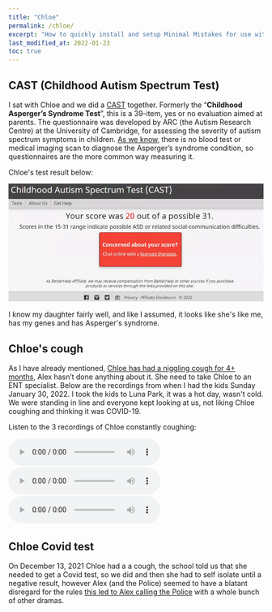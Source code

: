 ```yaml
---
title: "Chloe"
permalink: /chloe/
excerpt: "How to quickly install and setup Minimal Mistakes for use with GitHub Pages."
last_modified_at: 2022-01-23
toc: true
---
```


[//]: # (margin:top right bottom left)

## CAST (Childhood Autism Spectrum Test)

I sat with Chloe and we did a [CAST](https://psychology-tools.com/test/cast) together. Formerly the “**Childhood Asperger’s Syndrome Test**”, this is a 39-item, yes or no evaluation aimed at parents. The questionnaire was developed by ARC (the Autism Research Centre) at the University of Cambridge, for assessing the severity of autism spectrum symptoms in children. [As we know](/marcseparation/my_initial_comments/#no-official-aspergers-diagnosis), there is no blood test or medical imaging scan to diagnose the Asperger’s syndrome condition, so questionnaires are the more common way measuring it.

Chloe's test result below:

![](../blobs/chloe/Childhood_Autism_Spectrum_Test_Score.png)

I know my daughter fairly well, and like I assumed, it looks like she's like me, has my genes and has Asperger's syndrome. 

## Chloe's cough

As I have already mentioned, [Chloe has had a niggling cough for 4+ months](/marcseparation/co_parenting/), Alex hasn’t done anything about it. She need to take Chloe to an ENT specialist. Below are the recordings from when I had the kids Sunday January 30, 2022. I took the kids to Luna Park, it was a hot day, wasn't cold. We were standing in line and everyone kept looking at us, not liking Chloe coughing and thinking it was COVID-19. 

Listen to the 3 recordings of Chloe constantly coughing:

<audio src="../audio/Chloe coughing Lina Park, 1 20220130.mp3" type="audio/mpeg" controls>
  I'm sorry. You're browser doesn't support HTML5 <code>audio</code>.
</audio>

<audio src="../audio/Chloe coughing Lina Park, 2 20220130.mp3" type="audio/mpeg" controls>
  I'm sorry. You're browser doesn't support HTML5 <code>audio</code>.
</audio>

<audio src="../audio/Chloe coughing Lina Park, 3 20220130.mp3" type="audio/mpeg" controls>
  I'm sorry. You're browser doesn't support HTML5 <code>audio</code>.
</audio>

## Chloe Covid test

On December 13, 2021 Chloe had a a cough, the school told us that she needed to get a Covid test, so we did and then she had to self isolate until a negative result, however Alex (and the Police) seemed to have a blatant disregard for the rules [this led to Alex calling the Police](/marcseparation/chloe_covid_test/) with a whole bunch of other dramas. 